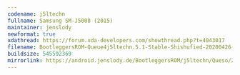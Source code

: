 ```yaml
---
codename: j5ltechn
fullname: Samsung SM-J5008 (2015)
maintainer: jenslody
newformat: true
xdathread: https://forum.xda-developers.com/showthread.php?t=4043017
filename: BootleggersROM-Queue4j5ltechn.5.1-Stable-Shishufied-20200426-115449.zip
buildsize: 545592369
mirrorlink: https://android.jenslody.de/BootleggersROM/j5ltechn/Queso/20200426-115449/
---
```


